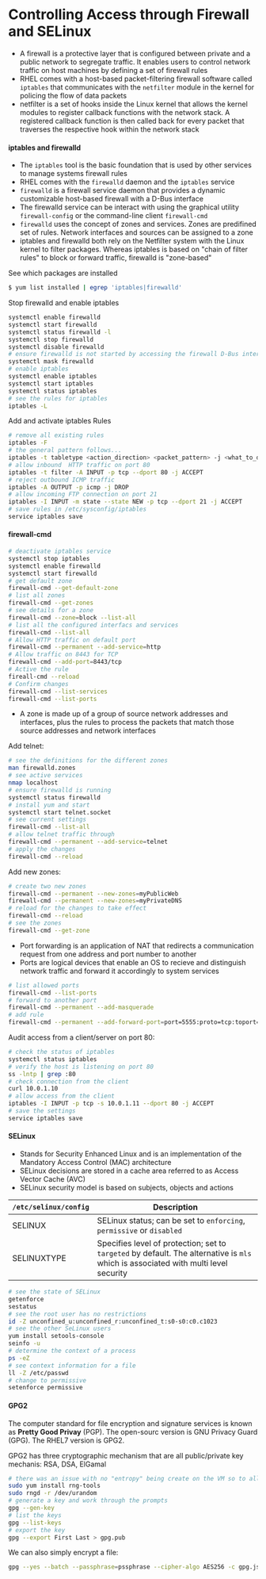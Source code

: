 # Controlling Access through Firewall and SELinux

* A firewall is a protective layer that is configured between private and a public network to segregate traffic. It enables users to control network traffic on host machines by defining a set of firewall rules
* RHEL comes with a host-based packet-filtering firewall software called `iptables` that communicates with the `netfilter` module in the kernel for policing the flow of data packets
* netfilter is a set of hooks inside the Linux kernel that allows the kernel modules to register callback functions with the network stack. A registered callback function is then called back for every packet that traverses the respective hook within the network stack

####  iptables and firewalld

* The `iptables` tool is the basic foundation that is used by other services to manage systems firewall rules
* RHEL comes with the `firewalld` daemon and the `iptables` service
* `firewalld` is a firewall service daemon that provides a dynamic customizable host-based firewall with a D-Bus interface
* The firewalld service can be interact with using the graphical utility `firewall-config` or the command-line client `firewall-cmd`
* `firewalld` uses the concept of zones and services. Zones are predifined set of rules. Network interfaces and sources can be assigned to a zone
* iptables and firewalld both rely on the Netfilter system with the Linux kernel to filter packages. Whereas iptables is based on "chain of filter rules" to block or forward traffic, firewalld is "zone-based"

See which packages are installed 

```bash
$ yum list installed | egrep 'iptables|firewalld'
```

Stop firewalld and enable iptables

```bash
systemctl enable firewalld
systemctl start firewalld
systemctl status firewalld -l
systemctl stop firewalld
systemctl disable firewalld
# ensure firewalld is not started by accessing the firewall D-Bus interface 
systemctl mask firewalld
# enable iptables
systemctl enable iptables
systemctl start iptables
systemctl status iptables
# see the rules for iptables
iptables -L
```

Add and activate iptables Rules

```bash
# remove all existing rules
iptables -F
# the general pattern follows...
iptables -t tabletype <action_direction> <packet_pattern> -j <what_to_do>
# allow inbound  HTTP traffic on port 80
iptables -t filter -A INPUT -p tcp --dport 80 -j ACCEPT
# reject outbound ICMP traffic
iptables -A OUTPUT -p icmp -j DROP
# allow incoming FTP connection on port 21
iptables -I INPUT -m state --state NEW -p tcp --dport 21 -j ACCEPT
# save rules in /etc/sysconfig/iptables
service iptables save
```

#### firewall-cmd

```bash
# deactivate iptables service
systemctl stop iptables
systemctl enable firewalld
systemctl start firewalld
# get default zone
firewall-cmd --get-default-zone
# list all zones
firewall-cmd --get-zones 
# see details for a zone
firewall-cmd --zone=block --list-all
# list all the configured interfacs and services
firewall-cmd --list-all
# Allow HTTP traffic on default port
firewall-cmd --permanent --add-service=http
# Allow traffic on 8443 for TCP
firewall-cmd --add-port=8443/tcp
# Active the rule
fireall-cmd --reload
# Confirm changes
firewall-cmd --list-services
firewall-cmd --list-ports
```

* A zone is made up of a group of source network addresses and interfaces, plus the rules to process the packets that match those source addresses and network interfaces

Add telnet:

```bash
# see the definitions for the different zones
man firewalld.zones
# see active services
nmap localhost
# ensure firewalld is running
systemctl status firewalld
# install yum and start
systemctl start telnet.socket
# see current settings
firewall-cmd --list-all
# allow telnet traffic through
firewall-cmd --permanent --add-service=telnet
# apply the changes
firewall-cmd --reload
```

Add new zones: 

```bash
# create two new zones
firewall-cmd --permanent --new-zones=myPublicWeb
firewall-cmd --permanent --new-zones=myPrivateDNS
# reload for the changes to take effect
firewall-cmd --reload
# see the zones
firewall-cmd --get-zone
```

* Port forwarding is an application of NAT that redirects a communication request from one address and port number to another
* Ports are logical devices that enable an OS to recieve and distinguish network traffic and forward it accordingly to system services

```bash
# list allowed ports
firewall-cmd --list-ports
# forward to another port
firewall-cmd --permanent --add-masquerade
# add rule
firewall-cmd --permanent --add-forward-port=port=5555:proto=tcp:toport=80
```

Audit access from a client/server on port 80:

```bash
# check the status of iptables
systemctl status iptables
# verify the host is listening on port 80
ss -lntp | grep :80
# check connection from the client 
curl 10.0.1.10
# allow access from the client
iptables -I INPUT -p tcp -s 10.0.1.11 --dport 80 -j ACCEPT
# save the settings
service iptables save
```

#### SELinux

* Stands for Security Enhanced Linux and is an implementation of the Mandatory Access Control (MAC) architecture
* SELinux decisions are stored in a cache area referred to as Access Vector Cache (AVC)
* SELinux security model is based on subjects, objects and actions

| `/etc/selinux/config` | Description | 
| --- | --- |
| SELINUX | SELinux status; can be set to `enforcing`, `permissive` or `disabled` | 
| SELINUXTYPE | Specifies level of protection; set to `targeted` by default. The alternative is `mls` which is associated with multi level security | 

```bash
# see the state of SELinux
getenforce
sestatus
# see the root user has no restrictions
id -Z unconfined_u:unconfined_r:unconfined_t:s0-s0:c0.c1023
# see the other SeLinux users
yum install setools-console
seinfo -u
# determine the context of a process
ps -eZ
# see context information for a file
ll -Z /etc/passwd
# change to permissive
setenforce permissive
```

#### GPG2

The computer standard for file encryption and signature services is known as **Pretty Good Privay** (PGP). The open-sourc version is GNU Privacy Guard  (GPG). The RHEL7 version is GPG2. 

GPG2 has three cryptographic mechanism that are all public/private key mechanis: RSA, DSA, ElGamal

```bash
# there was an issue with no "entropy" being create on the VM so to allow for keys to be created
sudo yum install rng-tools
sudo rngd -r /dev/urandom
# generate a key and work through the prompts
gpg --gen-key
# list the keys
gpg --list-keys
# export the key
gpg --export First Last > gpg.pub
``` 
We can also simply encrypt a file:

```bash
gpg --yes --batch --passphrase=pssphrase --cipher-algo AES256 -c gpg.json
```
